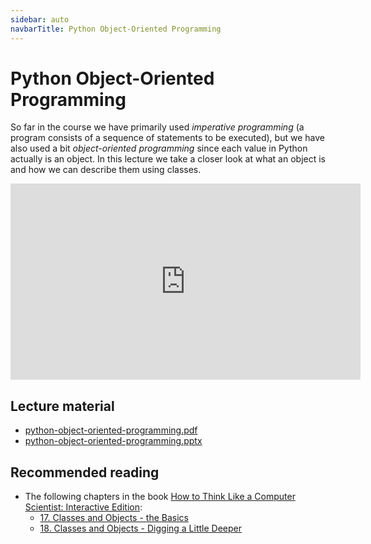 ```yaml
---
sidebar: auto
navbarTitle: Python Object-Oriented Programming
---
```


# Python Object-Oriented Programming
So far in the course we have primarily used *imperative programming* (a program consists of a sequence of statements to be executed), but we have also used a bit *object-oriented programming* since each value in Python actually is an object. In this lecture we take a closer look at what an object is and how we can describe them using classes.

<iframe width="560" height="314" src="https://www.youtube.com/embed/vCW5wLTEj2w" frameborder="0" allow="accelerometer; autoplay; encrypted-media; gyroscope; picture-in-picture" allowfullscreen></iframe>

## Lecture material
* [python-object-oriented-programming.pdf](python-object-oriented-programming.pdf)
* [python-object-oriented-programming.pptx](python-object-oriented-programming.pptx)

## Recommended reading
* The following chapters in the book [How to Think Like a Computer Scientist: Interactive Edition](https://runestone.academy/ns/books/published//thinkcspy/index.html):
    * [17. Classes and Objects - the Basics](https://runestone.academy/runestone/books/published/thinkcspy/ClassesBasics/toctree.html)
    * [18. Classes and Objects - Digging a Little Deeper](https://runestone.academy/runestone/books/published/thinkcspy/ClassesDiggingDeeper/toctree.html)